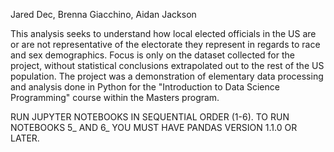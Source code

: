 Jared Dec, Brenna Giacchino, Aidan Jackson

This analysis seeks to understand how local elected officials in the US are or are not representative of the electorate they represent in regards to race and sex demographics. Focus is only on the dataset collected for the project, without statistical conclusions extrapolated out to the rest of the US population. The project was a demonstration of elementary data processing and analysis done in Python for the "Introduction to Data Science Programming" course within the Masters program. 

RUN JUPYTER NOTEBOOKS IN SEQUENTIAL ORDER (1-6).
TO RUN NOTEBOOKS 5_ AND 6_ YOU MUST HAVE PANDAS VERSION 1.1.0 OR LATER.